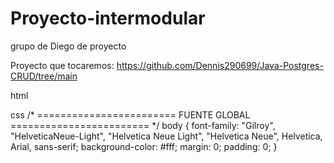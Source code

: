 # Proyecto-intermodular
grupo de Diego de proyecto


Proyecto que tocaremos:
https://github.com/Dennis290699/Java-Postgres-CRUD/tree/main


html
  <link rel="preconnect" href="https://fonts.googleapis.com">
  <link rel="preconnect" href="https://fonts.gstatic.com" crossorigin>
  <link href="https://fonts.googleapis.com/css2?family=Love+Ya+Like+A+Sister&display=swap" rel="stylesheet">

css
  /* ========================
   FUENTE GLOBAL
======================== */
body {
  font-family: "Gilroy", "HelveticaNeue-Light", "Helvetica Neue Light",
               "Helvetica Neue", Helvetica, Arial, sans-serif;
  background-color: #fff;
  margin: 0;
  padding: 0;
}
